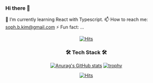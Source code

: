 ### Hi there 👋

🌱 I’m currently learning React with Typescript.
📫 How to reach me: soph.b.kim@gmail.com
⚡ Fun fact: ...

  <div align=center>
	
  [![Hits](https://hits.seeyoufarm.com/api/count/incr/badge.svg?url=https%3A%2F%2Fgithub.com%2Fzzsza)](https://hits.seeyoufarm.com) 
	
  </div>
<h3 align="center"> 🛠 Tech Stack 🛠 </h3>



  <div align=center>
  
   [![Anurag's GitHub stats](https://github-readme-stats.vercel.app/api?username=sophkim)](https://github.com/anuraghazra/github-readme-stats)
   [![trophy](https://github-profile-trophy.vercel.app/?username=sophkim&row=1)](https://github.com/ryo-ma/github-profile-trophy)
  
</div>

  <div align=center>	
  
   [![Hits](https://hits.seeyoufarm.com/api/count/incr/badge.svg?url=https%3A%2F%2Fgithub.com%2Fzzsza)](https://hits.seeyoufarm.com) 
 
</div>
